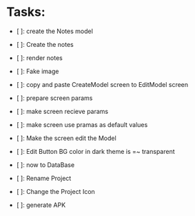 # Tasks:

- [ ]: create the Notes model
- [ ]: Create the notes
- [ ]: render notes

- [ ]: Fake image

- [ ]: copy and paste CreateModel screen to EditModel screen
- [ ]: prepare screen params
- [ ]: make screen recieve params
- [ ]: make screen use pramas as default values
- [ ]: Make the screen edit the Model

- [ ]: Edit Button BG color in dark theme is =~ transparent
- [ ]: now to DataBase
- [ ]: Rename Project
- [ ]: Change the Project Icon
- [ ]: generate APK
